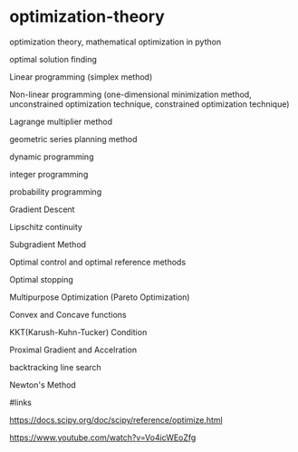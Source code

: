 # optimization-theory
optimization theory, mathematical optimization in python

optimal solution finding




Linear programming (simplex method)

Non-linear programming (one-dimensional minimization method, unconstrained optimization technique, constrained optimization technique)

Lagrange multiplier method

geometric series planning method

dynamic programming

integer programming

probability programming

Gradient Descent

Lipschitz continuity

Subgradient Method

Optimal control and optimal reference methods

Optimal stopping

Multipurpose Optimization (Pareto Optimization)

Convex and Concave functions

KKT(Karush-Kuhn-Tucker) Condition

Proximal Gradient and Accelration

backtracking line search

Newton's Method



#links

https://docs.scipy.org/doc/scipy/reference/optimize.html

https://www.youtube.com/watch?v=Vo4icWEoZfg
